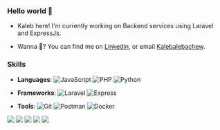 


<!---
kalebalebachew is a ✨ special ✨ repository because its `README.md` (this file) appears on your GitHub profile.
You can click the Preview link to take a look at your changes.
--->
### Hello world 👋

- Kaleb here! I'm currently working on Backend services using Laravel and ExpressJs.

- Wanna 💬? You can find me on [LinkedIn](https://www.linkedin.com/in/kaleb-alebachew-8782a8252/), or email [Kalebalebachew](mailto:kalebalebachew4@gmail.com?subject=[GitHub]).

### Skills

- **Languages**:
  ![JavaScript](https://img.shields.io/badge/-JavaScript-F7DF1E?style=flat-square&logo=javascript&logoColor=black)
  ![PHP](https://img.shields.io/badge/-PHP-777BB4?style=flat-square&logo=php&logoColor=white)
  ![Python](https://img.shields.io/badge/-Python-3776AB?style=flat-square&logo=python&logoColor=white)

- **Frameworks**:
  ![Laravel](https://img.shields.io/badge/-Laravel-FF2D20?style=flat-square&logo=laravel&logoColor=white)
  ![Express](https://img.shields.io/badge/-Express-black?style=flat-square&logo=express&logoColor=white)

- **Tools**:
  ![Git](https://img.shields.io/badge/-Git-F05032?style=flat-square&logo=git&logoColor=white)
  ![Postman](https://img.shields.io/badge/-Postman-FF6C37?style=flat-square&logo=postman&logoColor=white)
  ![Docker](https://img.shields.io/badge/-Docker-2496ED?style=flat-square&logo=docker&logoColor=white)

![](http://github-profile-summary-cards.vercel.app/api/cards/profile-details?username=kalebalebachew&theme=apprentice)
![](http://github-profile-summary-cards.vercel.app/api/cards/repos-per-language?username=kalebalebachew&theme=apprentice)
![](http://github-profile-summary-cards.vercel.app/api/cards/most-commit-language?username=kalebalebachew&theme=apprentice)
![](http://github-profile-summary-cards.vercel.app/api/cards/stats?username=kalebalebachew&theme=apprentice)
![](http://github-profile-summary-cards.vercel.app/api/cards/productive-time?username=kalebalebachew&theme=apprentice&utcOffset=8)
